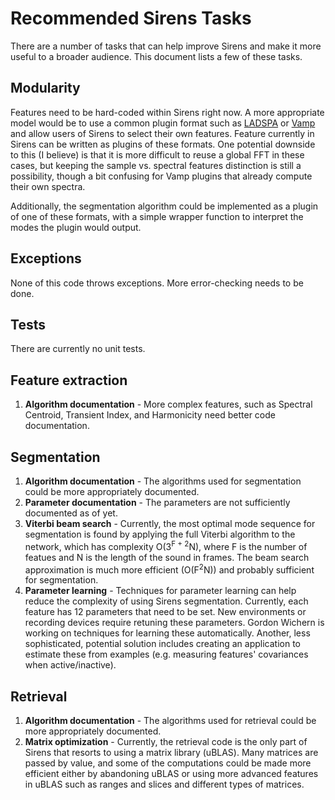 # Recommended Sirens Tasks
There are a number of tasks that can help improve Sirens and make it more useful to a broader audience. This document lists a few of these tasks.

## Modularity
Features need to be hard-coded within Sirens right now. A more appropriate model would be to use a common plugin format such as [LADSPA](http://www.ladspa.org/) or [Vamp](http://www.vamp-plugins.org/) and allow users of Sirens to select their own features. Feature currently in Sirens can be written as plugins of these formats. One potential downside to this (I believe) is that it is more difficult to reuse a global FFT in these cases, but keeping the sample vs. spectral features distinction is still a possibility, though a bit confusing for Vamp plugins that already compute their own spectra.

Additionally, the segmentation algorithm could be implemented as a plugin of one of these formats, with a simple wrapper function to interpret the modes the plugin would output. 

## Exceptions
None of this code throws exceptions. More error-checking needs to be done.

## Tests
There are currently no unit tests. 

## Feature extraction
1. **Algorithm documentation** - More complex features, such as Spectral Centroid, Transient Index, and Harmonicity need better code documentation. 

## Segmentation
1. **Algorithm documentation** - The algorithms used for segmentation could be more appropriately documented.
2. **Parameter documentation** - The parameters are not sufficiently documented as of yet.
3. **Viterbi beam search** - Currently, the most optimal mode sequence for segmentation is found by applying the full Viterbi algorithm to the network, which has complexity O(3<sup>F + 2</sup>N), where F is the number of featues and N is the length of the sound in frames. The beam search approximation is much more efficient (O(F<sup>2</sup>N)) and probably sufficient for segmentation.
4. **Parameter learning** - Techniques for parameter learning can help reduce the complexity of using Sirens segmentation. Currently, each feature has 12 parameters that need to be set. New environments or recording devices require retuning these parameters. Gordon Wichern is working on techniques for learning these automatically. Another, less sophisticated, potential solution includes creating an application to estimate these from examples (e.g. measuring features' covariances when active/inactive).

## Retrieval
1. **Algorithm documentation** - The algorithms used for retrieval could be more appropriately documented.
2. **Matrix optimization** - Currently, the retrieval code is the only part of Sirens that resorts to using a matrix library (uBLAS). Many matrices are passed by value, and some of the computations could be made more efficient either by abandoning uBLAS or using more advanced features in uBLAS such as ranges and slices and different types of matrices. 
